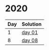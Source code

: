 # 2020

| Day | Solution |
| --- | --- |
| 1 | [day 01](/2020/day_01/src/main.rs) |
| 8 | [day 08](/2020/day_08/src/main.rs) |